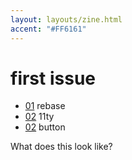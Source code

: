 ```yaml
---
layout: layouts/zine.html
accent: "#FF6161"
---
```


# first issue

* [01](../article_01) rebase
* [02](../article_02) 11ty
* [02](../article_02) button

What does this look like?
